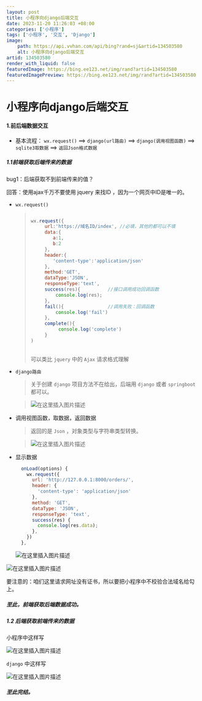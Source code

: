 ```yaml
---
layout: post
title: 小程序向django后端交互
date: 2023-11-20 11:26:03 +08:00
categories: ['小程序']
tags: ['小程序', '交互', 'Django']
image:
    path: https://api.vvhan.com/api/bing?rand=sj&artid=134503580
    alt: 小程序向django后端交互
artid: 134503580
render_with_liquid: false
featuredImage: https://bing.ee123.net/img/rand?artid=134503580
featuredImagePreview: https://bing.ee123.net/img/rand?artid=134503580
---
```


# 小程序向django后端交互

#### 1.前后端数据交互

* 基本流程：
  `wx.request()`
  ==>
  `django(url路由)`
  ==>
  `django(调用视图函数)`
  ==>
  `sqlite3取数据`
  ==>
  `返回Json格式数据`

##### 1.1前端获取后端传来的数据

bug1：后端获取不到前端传来的值？
  
回答：使用ajax千万不要使用 jquery 来找ID ，因为一个网页中ID是唯一的。

* `wx.request()`

  > ```js
  >
  > wx.request({
  >      url:'https://域名ID/index', //必填，其他的都可以不填
  >      data:{  
  >         a:1, 
  >         b:2
  >      },
  >      header:{  
  >         'content-type':'application/json'
  >      },
  >      method:'GET',  
  >      dataType:'JSON',  
  >      responseType:'text', 
  >      success(res){          //接口调用成功回调函数
  >          console.log(res);
  >      },
  >      fail(){                //调用失败：回调函数
  >          console.log('fail')
  >      },
  >      complete(){   
  >           console.log('complete')   
  >      }
  > )
  >      
  >
  > ```
  >
  > 可以类比
  > `jquery`
  > 中的
  > `Ajax`
  > 请求格式理解
* `django路由`

  > 关于创建
  > `django`
  > 项目方法不在给出，后端用
  > `django`
  > 或者
  > `springboot`
  > 都可以。

  > ![在这里插入图片描述](https://i-blog.csdnimg.cn/blog_migrate/40381f2e5e4f4452006984c769ea263f.png#pic_center)
* 调用视图函数，取数据，返回数据

  > 返回的是
  > `Json`
  > ，对象类型与字符串类型转换。

  > ![在这里插入图片描述](https://i-blog.csdnimg.cn/blog_migrate/f4f0bec87526443e3742b22605360fd6.png#pic_center)
* 显示数据

  ```js
    onLoad(options) {
      wx.request({
        url: 'http://127.0.0.1:8000/orders/',
        header: {
          'content-type': 'application/json'
        },
        method: 'GET',
        dataType: 'JSON',
        responseType: 'text',
        success(res) {
          console.log(res.data);
        },
      })
    },

  ```

  ![在这里插入图片描述](https://i-blog.csdnimg.cn/blog_migrate/90fdf6a9c5742974086a7753763d5382.png#pic_center)

![在这里插入图片描述](https://i-blog.csdnimg.cn/blog_migrate/00973e9921692c207a053a743fd7afe6.png#pic_center)

要注意的：咱们这里请求网址没有证书，所以要把小程序中不校验合法域名给勾上。

##### 至此，前端获取后端数据成功。

##### 1.2 后端获取前端传来的数据

小程序中这样写
  
![在这里插入图片描述](https://i-blog.csdnimg.cn/blog_migrate/185e91312c50adcd70efe86266629df3.png#pic_center)

`django`
中这样写
  
![在这里插入图片描述](https://i-blog.csdnimg.cn/blog_migrate/b7ed631630d39fbed7d9f03634a0ab79.png#pic_center)

##### 至此完结。